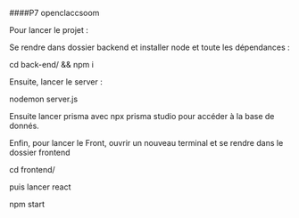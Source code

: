 

####P7 openclaccsoom 

Pour lancer le projet :

Se rendre dans dossier backend et installer node et toute les dépendances :

cd back-end/ && npm i

Ensuite, lancer le server :

nodemon server.js

Ensuite lancer prisma avec npx prisma studio pour accéder à la base de donnés.

Enfin, pour lancer le Front, ouvrir un nouveau terminal et se rendre dans le dossier frontend

cd frontend/

puis lancer react

npm start



